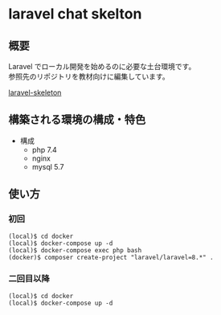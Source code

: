 # laravel chat skelton

## 概要

Laravel でローカル開発を始めるのに必要な土台環境です。  
参照先のリポジトリを教材向けに編集しています。

[laravel-skeleton](https://github.com/empty-canvas/laravel-skeleton)

## 構築される環境の構成・特色

* 構成
    * php 7.4
    * nginx
    * mysql 5.7

## 使い方

### 初回

```
(local)$ cd docker
(local)$ docker-compose up -d
(local)$ docker-compose exec php bash
(docker)$ composer create-project "laravel/laravel=8.*" .
```

### 二回目以降

```
(local)$ cd docker
(local)$ docker-compose up -d
```
